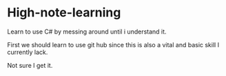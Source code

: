 # High-note-learning
Learn to use C# by messing around until i understand it.

First we should learn to use git hub since this is also a vital and basic skill I currently lack.

Not sure I get it.
